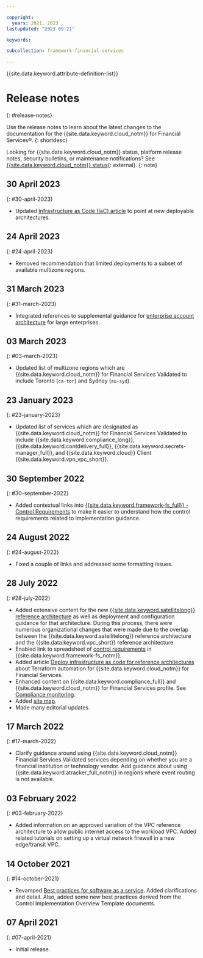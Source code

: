 ```yaml
---

copyright:
  years: 2021, 2023
lastupdated: "2023-09-21"

keywords: 

subcollection: framework-financial-services

---
```


{{site.data.keyword.attribute-definition-list}}

# Release notes
{: #release-notes}

Use the release notes to learn about the latest changes to the documentation for the {{site.data.keyword.cloud_notm}} for Financial Services®.
{: shortdesc}

Looking for {{site.data.keyword.cloud_notm}} status, platform release notes, security bulletins, or maintenance notifications? See [{{site.data.keyword.cloud_notm}} status](https://cloud.ibm.com/status?selected=status){: external}.
{: note}

## 30 April 2023
{: #30-april-2023}

* Updated [Infrastructure as Code (IaC) article](/docs/framework-financial-services?topic=framework-financial-services-shared-deploy-infrastructure-as-code) to point at new deployable architectures.

## 24 April 2023
{: #24-april-2023}

* Removed recommendation that limited deployments to a subset of available multizone regions.

## 31 March 2023
{: #31-march-2023}

* Integrated references to supplemental guidance for [enterprise account architecture](/docs/enterprise-account-architecture?topic=enterprise-account-architecture-about) for large enterprises.

## 03 March 2023
{: #03-march-2023}

* Updated list of multizone regions which are {{site.data.keyword.cloud_notm}} for Financial Services Validated to include Toronto (`ca-tor`) and Sydney (`au-syd`).

## 23 January 2023
{: #23-january-2023}

* Updated list of services which are designated as {{site.data.keyword.cloud_notm}} for Financial Services Validated to include {{site.data.keyword.compliance_long}}, {{site.data.keyword.contdelivery_full}}, {{site.data.keyword.secrets-manager_full}}, and {{site.data.keyword.cloud}} Client {{site.data.keyword.vpn_vpc_short}}.

## 30 September 2022
{: #30-september-2022}

* Added contextual links into [{{site.data.keyword.framework-fs_full}} - Control Requirements](/docs/framework-financial-services-controls) to make it easier to understand how the control requirements related to implementation guidance.

## 24 August 2022
{: #24-august-2022}

* Fixed a couple of links and addressed some formatting issues.



## 28 July 2022
{: #28-july-2022}

* Added extensive content for the new [{{site.data.keyword.satellitelong}} reference architecture](/docs/framework-financial-services?topic=framework-financial-services-satellite-architecture-about) as well as deployment and configuration guidance for that architecture. During this process, there were numerous organizational changes that were made due to the overlap between the {{site.data.keyword.satellitelong}} reference architecture and the {{site.data.keyword.vpc_short}} reference architecture.
* Enabled link to spreadsheet of [control requirements](/docs/framework-financial-services?topic=framework-financial-services-about#framework-control-requirements) in {{site.data.keyword.framework-fs_notm}}.
* Added article [Deploy infrastructure as code for reference architectures](/docs/framework-financial-services?topic=framework-financial-services-shared-deploy-infrastructure-as-code) about Terraform automation for {{site.data.keyword.cloud_notm}} for Financial Services.
* Enhanced content on {{site.data.keyword.compliance_full}} and {{site.data.keyword.cloud_notm}} for Financial Services profile. See [Compliance monitoring](/docs/framework-financial-services?topic=framework-financial-services-shared-monitoring-compliance).
* Added [site map](/docs/framework-financial-services?topic=framework-financial-services-sitemap).
* Made many editorial updates.

## 17 March 2022
{: #17-march-2022}

* Clarify guidance around using {{site.data.keyword.cloud_notm}} Financial Services Validated services depending on whether you are a financial institution or technology vendor. Add guidance about using {{site.data.keyword.atracker_full_notm}} in regions where event routing is not available.

## 03 February 2022
{: #03-february-2022}

* Added information on an approved variation of the VPC reference architecture to allow public internet access to the workload VPC. Added related tutorials on setting up a virtual network firewall in a new edge/transit VPC.

## 14 October 2021
{: #14-october-2021}

* Revamped [Best practices for software as a service](/docs/framework-financial-services?topic=framework-financial-services-best-practices). Added clarifications and detail. Also, added some new best practices derived from the Control Implementation Overview Template documents.

## 07 April 2021
{: #07-april-2021}

* Initial release.
